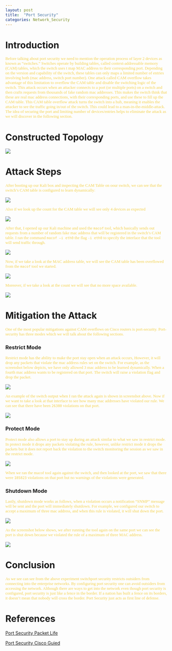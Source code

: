 ```yaml
---
layout: post
title:  "Port Security"
categories: Network_Security
---
```

# **Introduction**
<span style="color: #f2cf4a; font-family: Babas; font-size: 0.9em;"> 
Before talking about port security we need to mention the operation process of layer 2 devices as known as “switches.” Switches operate by building tables, called context-addressable memory (CAM) tables, which the switch uses t map MAC address to their corresponding port. Depending on the version and capability of the switch, these tables can only maps a limited number of entries involving both (mac address, switch port number). One attack called CAM overflow takes advantage of this limitation to overflow the CAM table and disable the switching logic of the switch. This attack occurs when an attacker connects to a port (or multiple ports) on a switch and then crafts requests from thousands of fake random mac addresses. This makes the switch think that these are real mac address connections, with their corresponding ports, and use these to fill up the CAM table. This CAM table overflow attack turns the switch into a hub, meaning it enables the attacker to see the traffic going in/out of the switch. This could lead to a man-in-the-middle-attack. The idea of securing the port and limiting number of devices/entries helps to eliminate the attack as we will discover in the following section.  </span>

#    **Constructed Topology**

<img src="https://raw.githubusercontent.com/sh1dow3r/sh1dow3r.github.io/master/_posts/img/port_security/1.2.png"/>

#  **Attack Steps**
<span style="color: #f2cf4a; font-family: Babas; font-size: 0.9em;">  After booting up our Kali box and inspecting the CAM Table on oour switch, we can see that the switch’s CAM table is configured to learn dynamically:</span>

<img src="https://raw.githubusercontent.com/sh1dow3r/sh1dow3r.github.io/master/_posts/img/port_security/1.3.1.png"  />

<span style="color: #f2cf4a; font-family: Babas; font-size: 0.9em;"> Also if we look up the count for the CAM table we will see only 4 devices as expected </span>
<img src="  " />


<img src="https://raw.githubusercontent.com/sh1dow3r/sh1dow3r.github.io/master/_posts/img/port_security/1.3.2.png"  />

<span style="color: #f2cf4a; font-family: Babas; font-size: 0.9em;"> After that, I opened up our Kali machine and used the `macof` tool, which basically sends out requests from a number of random fake mac address that will be registered in the switch’s CAM table. I ran the command `macof –i eth0` the flag `-i eth0` to specify the interface that the tool will send traffic through.</span>

<img src="https://raw.githubusercontent.com/sh1dow3r/sh1dow3r.github.io/master/_posts/img/port_security/1.3.3.png" />

<span style="color: #f2cf4a; font-family: Babas; font-size: 0.9em;"> Now, if we take a look at the MAC address table, we will see the CAM table has been overflowed from the `macof` tool we started. </span>

<img src="https://raw.githubusercontent.com/sh1dow3r/sh1dow3r.github.io/master/_posts/img/port_security/1.3.4.png" />


<span style="color: #f2cf4a; font-family: Babas; font-size: 0.9em;"> Moreover, if we take a look at the count we will see that no more space available.</span>

<img src="https://raw.githubusercontent.com/sh1dow3r/sh1dow3r.github.io/master/_posts/img/port_security/1.3.5.png" />

#    **Mitigation the Attack**
<span style="color: #f2cf4a; font-family: Babas; font-size: 0.9em;"> One of the most popular mitigations against CAM overflows on Cisco routers is port-security. Port-security has three modes which we will talk about the following sections. </span>

###          **Restrict Mode**
<span style="color: #f2cf4a; font-family: Babas; font-size: 0.9em;"> Restrict mode has the ability to make the port stay open when an attack occurs, However, it will drop any packets that violate the mac address rules set on the switch.
For example, as the screenshot below depicts, we have only allowed 3 mac address to be learned dynamically. When a fourth mac address wants to be registered on that port. The switch will raise a violation flag and drop the packet. </span>

<img src="https://raw.githubusercontent.com/sh1dow3r/sh1dow3r.github.io/master/_posts/img/port_security/1.4.1.2.png" />

<span style="color: #f2cf4a; font-family: Babas; font-size: 0.9em;"> An example of the switch output when I ran the attack again is shown in screenshot above.
Now if we want to take a look at that interface to see how many mac addresses have violated our rule. We can see that there have been `26380` violations on that port. </span>

<img src="https://raw.githubusercontent.com/sh1dow3r/sh1dow3r.github.io/master/_posts/img/port_security/1.4.1.3.png" />


###       **Protect Mode**
<span style="color: #f2cf4a; font-family: Babas; font-size: 0.9em;"> Protect mode also allows a port to stay up during an attack similar to what we saw in restrict mode. In protect mode it drops any packets violating the rule, however, unlike restrict mode it drops the packets but it does not report back the violation to the switch monitoring the session as we saw in the restrict mode.</span>

<img src="https://raw.githubusercontent.com/sh1dow3r/sh1dow3r.github.io/master/_posts/img/port_security/1.4.2.2.png"  />


<span style="color: #f2cf4a; font-family: Babas; font-size: 0.9em;"> When we ran the macof tool again against the switch, and then looked at the port, we saw that there were `185823` violations on that port but no warnings of the violations were generated. </span>

###         **Shutdown Mode**
<span style="color: #f2cf4a; font-family: Babas; font-size: 0.9em;"> Lastly, shutdown mode works as follows, when a violation occurs a notification “SNMP” message will be sent and the port will immediately shutdown.  For example, we configured our switch to accept a maximum of three mac address, and when this rule is violated, it will shut down the port. </span>


<img src="https://raw.githubusercontent.com/sh1dow3r/sh1dow3r.github.io/master/_posts/img/port_security/1.4.3.1.png"  />

<span style="color: #f2cf4a; font-family: Babas; font-size: 0.9em;"> As the screenshot below shows, we after running the tool again on the same port we can see the port is shut down because we violated the rule of a maximum of three MAC address. </span>


<img src="https://raw.githubusercontent.com/sh1dow3r/sh1dow3r.github.io/master/_posts/img/port_security/1.4.3.2.png"  />


# Conclusion
<span style="color: #f2cf4a; font-family: Babas; font-size: 0.9em;">
As we see can see from the above experiment switchport security restricts outsiders from connecting into the enterprise networks. By configuring port
security one can avoid outsiders from accessing the network. Although there are ways to get into the network even though port security is configured, port security is just like a fence in the border. If a nation has built a fence on its
borders, it doesn’t mean that nobody will cross the border. Port Security just acts as first line of defense.</span >

# References

[Port Security Packet Life](http://packetlife.net/blog/2010/may/3/port-security/)

[Port Security Cisco Guied](https://www.cisco.com/c/en/us/td/docs/switches/lan/catalyst4500/12-2/25ew/configuration/guide/conf/port_sec.html/)